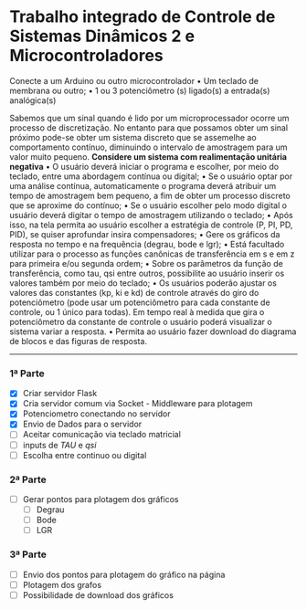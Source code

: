 # Trabalho integrado de Controle de Sistemas Dinâmicos 2 e Microcontroladores

Conecte a um Arduino ou outro microcontrolador
•	Um teclado de membrana ou outro;
•	1 ou 3 potenciômetro (s) ligado(s) a entrada(s) analógica(s)

Sabemos que um sinal quando é lido por um microprocessador ocorre um processo de discretização. No entanto para que possamos obter um sinal próximo pode-se obter um sistema discreto que se assemelhe ao comportamento contínuo, diminuindo o intervalo de amostragem para um valor muito pequeno.
**Considere um sistema com realimentação unitária negativa**
•	O usuário deverá iniciar o programa e escolher, por meio do teclado, entre uma abordagem contínua ou digital;
•	Se o usuário optar por uma análise contínua, automaticamente o programa deverá atribuir um tempo de amostragem bem pequeno, a fim de obter um processo discreto que se aproxime do contínuo;
•	Se o usuário escolher pelo modo digital o usuário deverá digitar o tempo de amostragem utilizando o teclado;
•	Após isso, na tela permita ao usuário escolher a estratégia de controle (P, PI, PD, PID), se quiser aprofundar insira compensadores;
•	Gere os gráficos da resposta no tempo e na frequência (degrau, bode e lgr);
•	Está facultado utilizar para o processo as funções canônicas de transferência em s e em z para primeira e/ou segunda ordem;
•	Sobre os parâmetros da função de transferência, como tau, qsi entre outros, possibilite ao usuário inserir os valores também por meio do teclado;
•	Os usuários poderão ajustar os valores das constantes (kp, ki e kd) de controle através do giro do potenciômetro (pode usar um potenciômetro para cada constante de controle, ou 1 único para todas). Em tempo real à medida que gira o potenciômetro da constante de controle o usuário poderá visualizar o sistema variar a resposta.
•	Permita ao usuário fazer download do diagrama de blocos e das figuras de resposta.

---
### 1ª Parte
- [x] Criar servidor Flask
- [x] Cria servidor comum via Socket - Middleware para plotagem
- [x] Potenciometro conectando no servidor
- [x] Envio de Dados para o servidor
- [ ] Aceitar comunicação via teclado matricial
- [ ] inputs de *TAU* e *qsi*
- [ ] Escolha entre continuo ou digital

### 2ª Parte
- [ ] Gerar pontos para plotagem dos gráficos 
  - [ ] Degrau
  - [ ] Bode
  - [ ] LGR

### 3ª Parte
- [ ] Envio dos pontos para plotagem do gráfico na página
- [ ] Plotagem dos grafos
- [ ] Possibilidade de download dos gráficos
